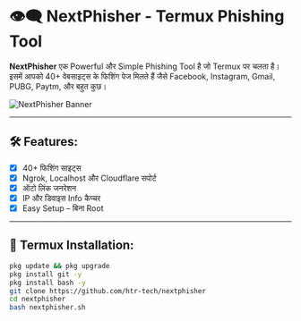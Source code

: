 # 👁️‍🗨️ NextPhisher - Termux Phishing Tool

**NextPhisher** एक Powerful और Simple Phishing Tool है जो Termux पर चलता है। इसमें आपको 40+ वेबसाइट्स के फिशिंग पेज मिलते हैं जैसे Facebook, Instagram, Gmail, PUBG, Paytm, और बहुत कुछ।

![NextPhisher Banner](https://raw.githubusercontent.com/htr-tech/zphisher/master/banner.png)

---

## 🛠 Features:

- [x] 40+ फिशिंग साइट्स
- [x] Ngrok, Localhost और Cloudflare सपोर्ट
- [x] ऑटो लिंक जनरेशन
- [x] IP और डिवाइस Info कैप्चर
- [x] Easy Setup – बिना Root

---

## 📱 Termux Installation:

```bash
pkg update && pkg upgrade
pkg install git -y
pkg install bash -y
git clone https://github.com/htr-tech/nextphisher
cd nextphisher
bash nextphisher.sh
